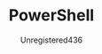 ---
layout: post
repolink: "https://github.com/unregistered436/veracode-integrations/tree/master/powershell"
title: "PowerShell"
description: "PowerShell script for pushing binaries to Veracode using Java API."
author: "Unregistered436"
author-link: "https://github.com/unregistered436"
content-type: "other"
repo: "github"
repo_title: "PowerShell"
---